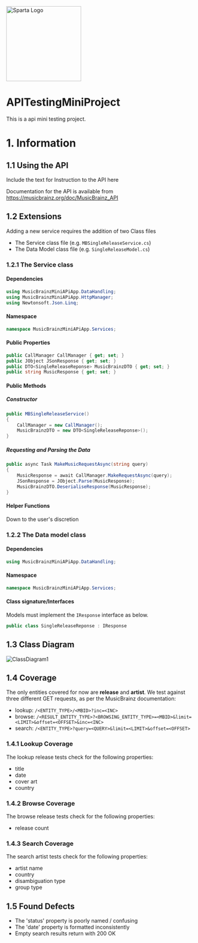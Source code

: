 <img src="https://boolerang.co.uk/wp-content/uploads/job-manager-uploads/company_logo/2018/04/SG-Logo-Black.png" alt="Sparta Logo" width="200"/>

# APITestingMiniProject
This is a api mini testing project.

>
# 1. Information

## 1.1 Using the API
Include the text for Instruction to the API here
  
Documentation for the API is available from https://musicbrainz.org/doc/MusicBrainz_API

## 1.2 Extensions
  
Adding a new service requires the addition of two Class files
- The Service class file (e.g. `MBSingleReleaseService.cs`)
- The Data Model class file (e.g. `SingleReleaseModel.cs`)

### 1.2.1 The Service class

#### Dependencies
```csharp
using MusicBrainzMiniAPiApp.DataHandling;
using MusicBrainzMiniAPiApp.HttpManager;
using Newtonsoft.Json.Linq;
```

#### Namespace
```csharp
namespace MusicBrainzMiniAPiApp.Services;
```

#### Public Properties

```csharp
public CallManager CallManager { get; set; }
public JObject JSonResponse { get; set; }
public DTO<SingleReleaseReponse> MusicBrainzDTO { get; set; }
public string MusicResponse { get; set; }
```
#### Public Methods
##### Constructor
```csharp
public MBSingleReleaseService()
{
    CallManager = new CallManager();
    MusicBrainzDTO = new DTO<SingleReleaseReponse>();
}
```
##### Requesting and Parsing the Data
```csharp
public async Task MakeMusicRequestAsync(string query)
{
    MusicResponse = await CallManager.MakeRequestAsync(query);
    JSonResponse = JObject.Parse(MusicResponse);
    MusicBrainzDTO.DeserialiseResponse(MusicResponse);
}
```

#### Helper Functions
Down to the user's discretion

### 1.2.2 The Data model class

#### Dependencies

```csharp
using MusicBrainzMiniAPiApp.DataHandling;
```
#### Namespace
```csharp
namespace MusicBrainzMiniAPiApp.Services;
```

#### Class signature/Interfaces
Models must implement the `IResponse` interface as below.
```csharp
public class SingleReleaseReponse : IResponse
```

## 1.3 Class Diagram

![ClassDiagram1](https://user-images.githubusercontent.com/106960721/183068795-583e2227-5992-4792-beba-9d9f740e8788.png)

## 1.4 Coverage
The only entities covered for now are <b>release</b> and <b>artist</b>.
We test against three different GET requests, as per the MusicBrainz documentation:
- lookup:   ```/<ENTITY_TYPE>/<MBID>?inc=<INC>```
- browse:   ```/<RESULT_ENTITY_TYPE>?<BROWSING_ENTITY_TYPE>=<MBID>&limit=<LIMIT>&offset=<OFFSET>&inc=<INC>```
- search:   ```/<ENTITY_TYPE>?query=<QUERY>&limit=<LIMIT>&offset=<OFFSET>```

### 1.4.1 Lookup Coverage
The lookup release tests check for the following properties:
- title
- date
- cover art
- country

### 1.4.2 Browse Coverage
The browse release tests check for the following properties:
- release count

### 1.4.3 Search Coverage
The search artist tests check for the following properties:
- artist name
- country
- disambiguation type
- group type

## 1.5 Found Defects

- The 'status' property is poorly named / confusing
- The 'date' property is formatted inconsistently
- Empty search results return with 200 OK
